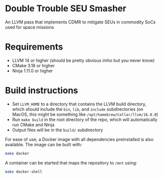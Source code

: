 # Double Trouble SEU Smasher
An LLVM pass that implements CDMR to mitigate SEUs in commodity SoCs used for space missions

# Requirements
* LLVM 14 or higher (should be pretty obvious imho but you never know)
* CMake 3.18 or higher
* Ninja 1.11.0 or higher

# Build instructions
* Set `LLVM_HOME` to a directory that contains the LLVM build directory, which should include the `bin`, `lib`, and `include` subdirectories (on MacOS, this might be something like `/opt/homebrew/Cellar/llvm/16.0.0`) 
* Run `make build` in the root directory of the repo, which will automatically run CMake and Ninja
* Output files will be in the `build/` subdirectory

For ease of use, a Docker image with all dependencies preinstalled is also available. The image can be built with:

```bash
make docker
```

A container can be started that maps the repository to `/mnt` using:

```bash
make docker-shell
```